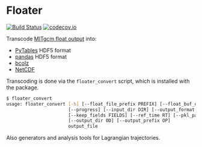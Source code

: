 # Floater #

[![Build Status](https://travis-ci.org/rabernat/floater.svg?branch=master)](https://travis-ci.org/rabernat/floater)
[![codecov.io](https://codecov.io/github/rabernat/floater/coverage.svg?branch=master)](https://codecov.io/github/rabernat/floater?branch=master)


Transcode [MITgcm float output](http://mitgcm.org/) into:
* [PyTables](https://pytables.github.io/) HDF5 format
* [pandas](http://pandas.pydata.org/) HDF5 format
* [bcolz](http://bcolz.blosc.org/)
* [NetCDF](https://www.unidata.ucar.edu/software/netcdf/)

Transcoding is done via the `floater_convert` script, which is installed with the package.

```bash
$ floater_convert
usage: floater_convert [-h] [--float_file_prefix PREFIX] [--float_buf_dim N]
                       [--progress] [--input_dir DIR] [--output_format FMT]
                       [--keep_fields FIELDS] [--ref_time RT] [--pkl_path PP]
                       [--output_dir OD] [--output_prefix OP]
                       output_file
```

Also generators and analysis tools for Lagrangian trajectories.
